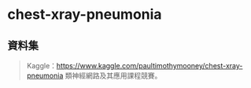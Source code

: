 # chest-xray-pneumonia

## 資料集
>Kaggle：https://www.kaggle.com/paultimothymooney/chest-xray-pneumonia 
>類神經網路及其應用課程競賽。
